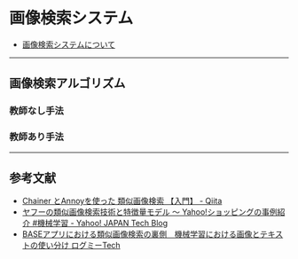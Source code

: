 # 画像検索システム

 - [画像検索システムについて](https://docs.google.com/presentation/d/1U4psmf68yDAdP2JqvPPsFet1yPFiDGlB-ur5pJu-txs/edit#slide=id.ga3b140dff1_0_4)

---
## 画像検索アルゴリズム
### 教師なし手法

### 教師あり手法

---
## 参考文献
 - [Chainer とAnnoyを使った 類似画像検索 【入門】 - Qiita](https://qiita.com/ta7uw/items/9301eef7dd74a249d5ea)
 - [ヤフーの類似画像検索技術と特徴量モデル 〜 Yahoo!ショッピングの事例紹介 #機械学習  - Yahoo! JAPAN Tech Blog](https://techblog.yahoo.co.jp/entry/2020081130014621/)
 - [BASEアプリにおける類似画像検索の裏側　機械学習における画像とテキストの使い分け ログミーTech](https://logmi.jp/tech/articles/322876)
